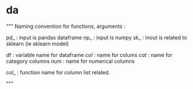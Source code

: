 # da

"""
Naming convention for functions, arguments :

pd_   :  input is pandas dataframe
np_ : input is numpy
sk_  :  inout is related to sklearn (ie sklearn model)




df     :  variable name for dataframe
_col_  :  name for colums
_cat_  :  name for category columns
_num_  :  name for numerical columns


col_ :  function name for column list related.


"""











